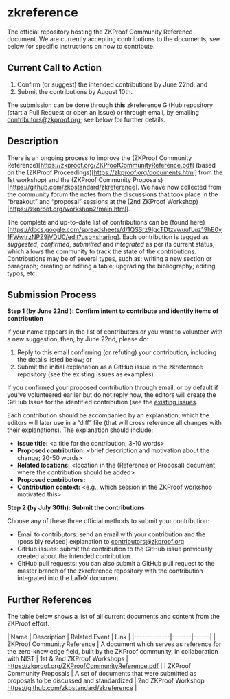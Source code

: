 # zkreference
The official repository hosting the ZKProof Community Reference document. We are currently accepting contributions to the documents, see below for specific instructions on how to contribute.

## Current Call to Action 
  
  1. Confirm (or suggest) the intended contributions by June 22nd; and
  2. Submit the contributions by August 10th.

The submission can be done through __this__ zkreference GitHub repository (start a Pull Request or open an Issue) or through email, by emailing contributors@zkproof.org; see below for further details.

## Description

There is an ongoing process to improve the (ZKProof Community Reference)[https://zkproof.org/ZKProofCommunityReference.pdf] (based on the (ZKProof Proceedings)[https://zkproof.org/documents.html] from the 1st workshop) and the (ZKProof Community Proposals)[https://github.com/zkpstandard/zkreference]. We have now collected from the community forum the notes from the discussions that took place in the “breakout” and “proposal” sessions at the (2nd ZKProof Workshop)[https://zkproof.org/workshop2/main.html].

The complete and up-to-date list of contributions can be (found here)[https://docs.google.com/spreadsheets/d/1QSSrz9IgcTDtzvwuufLuz19hE0y1FWwtrzNPZ9jVDU0/edit?usp=sharing]. Each contribution is tagged as _suggested_, _confirmed_, _submitted_ and _integrated_ as per its current status, which allows the community to track the state of the contributions. Contributions may be of several types, such as: writing a new section or paragraph; creating or editing a table; upgrading the bibliography; editing typos, etc.




## Submission Process

__Step 1 (by June 22nd ): Confirm intent to contribute and identify items of contribution__

If your name appears in the list of contributors or you want to volunteer with a new suggestion, then, by June 22nd, please do:

1. Reply to this email confirming (or refuting) your contribution, including the details listed below; or
2. Submit the initial explanation as a GitHub issue in the zkreference repository (see the existing issues as examples).

If you confirmed your proposed contribution through email, or by default if you’ve volunteered earlier but do not reply now, the editors will create the GitHub Issue for the identified contribution (see the [existing issues](https://github.com/zkpstandard/zkreference/issues).

Each contribution should be accompanied by an explanation, which the editors will later use in a “diff” file (that will cross reference all changes with their explanations). The explanation should include:

- __Issue title:__ <a title for the contribution; 3-10 words>
- __Proposed contribution:__ <brief description and motivation about the change; 20-50 words>
- __Related locations:__ <location in the (Reference or Proposal) document where the contribution should be added>
- __Proposed contributors:__ <who is proposing to do something>
- __Contribution context:__ <e.g., which session in the ZKProof workshop motivated this>

__Step 2 (by July 30th): Submit the contributions__

Choose any of these three official methods to submit your contribution:

- Email to contributors: send an email with your contribution and the (possibly revised) explanation to contributors@zkproof.org
- GitHub issues: submit the contribution to the GitHub issue previously created about the intended contribution.
- GitHub pull requests: you can also submit a GitHub pull request to the master branch of the zkreference repository with the contribution integrated into the LaTeX document.


## Further References

The table below shows a list of all current documents and content from the ZKProof effort.

| Name | Description | Related Event | Link | 
|-------------|-------|------|
| ZKProof Community Reference | A document which serves as reference for the zero-knowledge field, built by the ZKProof community, in collaboration with NIST | 1st & 2nd ZKProof Workshops |  https://zkproof.org/ZKProofCommunityReference.pdf |
| ZKProof Community Proposals | A set of documents that were submitted as proposals to be discussed and standardized | 2nd ZKProof Workshop | https://github.com/zkpstandard/zkreference |
